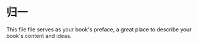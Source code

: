 # 归一

This file file serves as your book's preface, a great place to describe your book's content and ideas.

